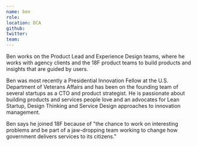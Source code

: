 ```yaml
---
name: ben
role:
location: DCA
github:
twitter:
team:
---
```


Ben works on the Product Lead and Experience Design teams, where he works with agency clients and the 18F product teams to build products and insights that are guided by users.

Ben was most recently a Presidential Innovation Fellow at the U.S. Department of Veterans Affairs and has been on the founding team of several startups as a CTO and product strategist. He is passionate about building products and services people love and an advocates for Lean Startup, Design Thinking and Service Design approaches to innovation management.

Ben says he joined 18F because of "the chance to work on interesting problems and be part of a jaw-dropping team working to change how government delivers services to its citizens."
